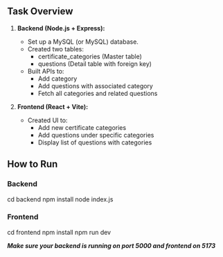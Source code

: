 

##  Task Overview

1. **Backend (Node.js + Express):**
   - Set up a MySQL (or MySQL) database.
   - Created two tables:
     - certificate_categories (Master table)
     - questions (Detail table with foreign key)
   - Built APIs to:
     - Add category
     - Add questions with associated category
     - Fetch all categories and related questions

2. **Frontend (React + Vite):**
   - Created UI to:
     - Add new certificate categories
     - Add questions under specific categories
     - Display list of questions with categories


##  How to Run

### Backend

cd backend
npm install
node index.js

### Frontend
cd frontend
npm install
npm run dev

***Make sure your backend is running on port 5000 and frontend on 5173***
